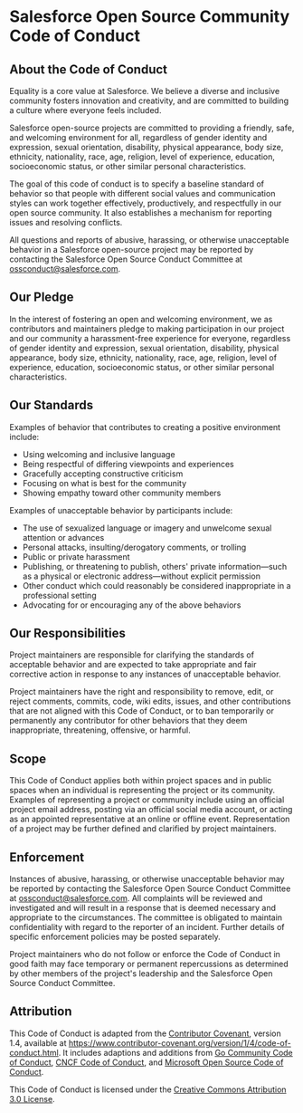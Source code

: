 # Salesforce Open Source Community Code of Conduct

## About the Code of Conduct

Equality is a core value at Salesforce. We believe a diverse and inclusive
community fosters innovation and creativity, and are committed to building a
culture where everyone feels included.

Salesforce open-source projects are committed to providing a friendly, safe, and
welcoming environment for all, regardless of gender identity and expression,
sexual orientation, disability, physical appearance, body size, ethnicity, nationality,
race, age, religion, level of experience, education, socioeconomic status, or
other similar personal characteristics.

The goal of this code of conduct is to specify a baseline standard of behavior so
that people with different social values and communication styles can work
together effectively, productively, and respectfully in our open source community.
It also establishes a mechanism for reporting issues and resolving conflicts.

All questions and reports of abusive, harassing, or otherwise unacceptable behavior
in a Salesforce open-source project may be reported by contacting the Salesforce
Open Source Conduct Committee at ossconduct@salesforce.com.

## Our Pledge

In the interest of fostering an open and welcoming environment, we as
contributors and maintainers pledge to making participation in our project and
our community a harassment-free experience for everyone, regardless of gender
identity and expression, sexual orientation, disability, physical appearance,
body size, ethnicity, nationality, race, age, religion, level of experience, education,
socioeconomic status, or other similar personal characteristics.

## Our Standards

Examples of behavior that contributes to creating a positive environment
include:

-   Using welcoming and inclusive language
-   Being respectful of differing viewpoints and experiences
-   Gracefully accepting constructive criticism
-   Focusing on what is best for the community
-   Showing empathy toward other community members

Examples of unacceptable behavior by participants include:

-   The use of sexualized language or imagery and unwelcome sexual attention or
    advances
-   Personal attacks, insulting/derogatory comments, or trolling
-   Public or private harassment
-   Publishing, or threatening to publish, others' private information—such as
    a physical or electronic address—without explicit permission
-   Other conduct which could reasonably be considered inappropriate in a
    professional setting
-   Advocating for or encouraging any of the above behaviors

## Our Responsibilities

Project maintainers are responsible for clarifying the standards of acceptable
behavior and are expected to take appropriate and fair corrective action in
response to any instances of unacceptable behavior.

Project maintainers have the right and responsibility to remove, edit, or
reject comments, commits, code, wiki edits, issues, and other contributions
that are not aligned with this Code of Conduct, or to ban temporarily or
permanently any contributor for other behaviors that they deem inappropriate,
threatening, offensive, or harmful.

## Scope

This Code of Conduct applies both within project spaces and in public spaces
when an individual is representing the project or its community. Examples of
representing a project or community include using an official project email
address, posting via an official social media account, or acting as an appointed
representative at an online or offline event. Representation of a project may be
further defined and clarified by project maintainers.

## Enforcement

Instances of abusive, harassing, or otherwise unacceptable behavior may be
reported by contacting the Salesforce Open Source Conduct Committee
at ossconduct@salesforce.com. All complaints will be reviewed and investigated
and will result in a response that is deemed necessary and appropriate to the
circumstances. The committee is obligated to maintain confidentiality with
regard to the reporter of an incident. Further details of specific enforcement
policies may be posted separately.

Project maintainers who do not follow or enforce the Code of Conduct in good
faith may face temporary or permanent repercussions as determined by other
members of the project's leadership and the Salesforce Open Source Conduct
Committee.

## Attribution

This Code of Conduct is adapted from the [Contributor Covenant][contributor-covenant-home],
version 1.4, available at https://www.contributor-covenant.org/version/1/4/code-of-conduct.html.
It includes adaptions and additions from [Go Community Code of Conduct][golang-coc],
[CNCF Code of Conduct][cncf-coc], and [Microsoft Open Source Code of Conduct][microsoft-coc].

This Code of Conduct is licensed under the [Creative Commons Attribution 3.0 License][cc-by-3-us].

[contributor-covenant-home]: https://www.contributor-covenant.org 'https://www.contributor-covenant.org/'
[golang-coc]: https://golang.org/conduct
[cncf-coc]: https://github.com/cncf/foundation/blob/main/code-of-conduct.md
[microsoft-coc]: https://opensource.microsoft.com/codeofconduct/
[cc-by-3-us]: https://creativecommons.org/licenses/by/3.0/us/
